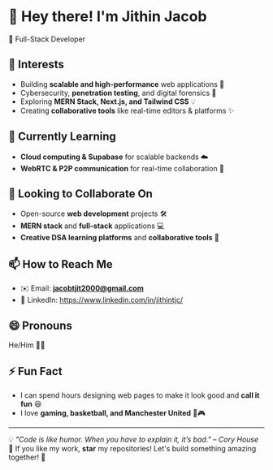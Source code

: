 # 👋 Hey there! I'm Jithin Jacob 

🚀 Full-Stack Developer

## 👀 Interests
- Building **scalable and high-performance** web applications 🚀
- Cybersecurity, **penetration testing**, and digital forensics 🔐
- Exploring **MERN Stack, Next.js, and Tailwind CSS** 💡
- Creating **collaborative tools** like real-time editors & platforms ✨

## 🌱 Currently Learning
- **Cloud computing & Supabase** for scalable backends ☁️
- **WebRTC & P2P communication** for real-time collaboration 📡

## 💞️ Looking to Collaborate On
- Open-source **web development** projects 🛠️
- **MERN stack** and **full-stack** applications 💻
- **Creative DSA learning platforms** and **collaborative tools** 🤝

## 📫 How to Reach Me
- ✉️ Email: **jacobtjit2000@gmail.com**
- 💼 LinkedIn: https://www.linkedin.com/in/jithintjc/

## 😄 Pronouns
He/Him 👨‍💻

## ⚡ Fun Fact
- I can spend hours designing web pages to make it look good and **call it fun** 😆
- I love **gaming, basketball, and Manchester United**
💪🎮
---

💡 _"Code is like humor. When you have to explain it, it’s bad." – Cory House_  
🌟 If you like my work, **star** my repositories! Let's build something amazing together! 🚀
